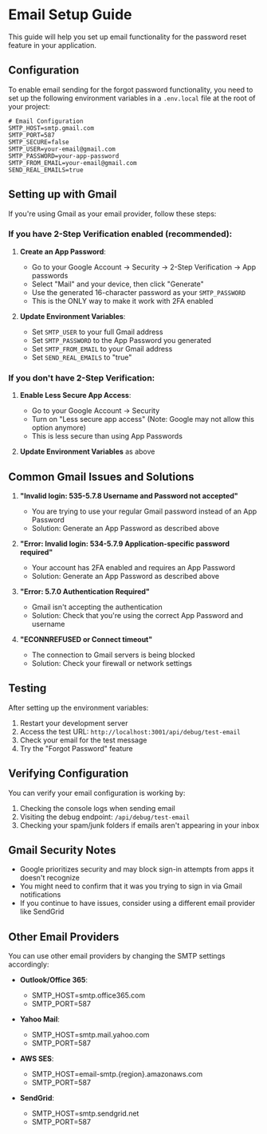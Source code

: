 # Email Setup Guide

This guide will help you set up email functionality for the password reset feature in your application.

## Configuration

To enable email sending for the forgot password functionality, you need to set up the following environment variables in a `.env.local` file at the root of your project:

```
# Email Configuration
SMTP_HOST=smtp.gmail.com
SMTP_PORT=587
SMTP_SECURE=false
SMTP_USER=your-email@gmail.com
SMTP_PASSWORD=your-app-password
SMTP_FROM_EMAIL=your-email@gmail.com
SEND_REAL_EMAILS=true
```

## Setting up with Gmail

If you're using Gmail as your email provider, follow these steps:

### If you have 2-Step Verification enabled (recommended):

1. **Create an App Password**:
   - Go to your Google Account → Security → 2-Step Verification → App passwords
   - Select "Mail" and your device, then click "Generate"
   - Use the generated 16-character password as your `SMTP_PASSWORD`
   - This is the ONLY way to make it work with 2FA enabled

2. **Update Environment Variables**:
   - Set `SMTP_USER` to your full Gmail address
   - Set `SMTP_PASSWORD` to the App Password you generated
   - Set `SMTP_FROM_EMAIL` to your Gmail address
   - Set `SEND_REAL_EMAILS` to "true"

### If you don't have 2-Step Verification:

1. **Enable Less Secure App Access**:
   - Go to your Google Account → Security
   - Turn on "Less secure app access" (Note: Google may not allow this option anymore)
   - This is less secure than using App Passwords

2. **Update Environment Variables** as above

## Common Gmail Issues and Solutions

1. **"Invalid login: 535-5.7.8 Username and Password not accepted"**
   - You are trying to use your regular Gmail password instead of an App Password
   - Solution: Generate an App Password as described above

2. **"Error: Invalid login: 534-5.7.9 Application-specific password required"**
   - Your account has 2FA enabled and requires an App Password
   - Solution: Generate an App Password as described above

3. **"Error: 5.7.0 Authentication Required"**
   - Gmail isn't accepting the authentication
   - Solution: Check that you're using the correct App Password and username

4. **"ECONNREFUSED or Connect timeout"**
   - The connection to Gmail servers is being blocked
   - Solution: Check your firewall or network settings

## Testing

After setting up the environment variables:

1. Restart your development server
2. Access the test URL: `http://localhost:3001/api/debug/test-email`
3. Check your email for the test message
4. Try the "Forgot Password" feature

## Verifying Configuration

You can verify your email configuration is working by:

1. Checking the console logs when sending email
2. Visiting the debug endpoint: `/api/debug/test-email`
3. Checking your spam/junk folders if emails aren't appearing in your inbox

## Gmail Security Notes

* Google prioritizes security and may block sign-in attempts from apps it doesn't recognize
* You might need to confirm that it was you trying to sign in via Gmail notifications
* If you continue to have issues, consider using a different email provider like SendGrid

## Other Email Providers

You can use other email providers by changing the SMTP settings accordingly:

- **Outlook/Office 365**: 
  - SMTP_HOST=smtp.office365.com
  - SMTP_PORT=587

- **Yahoo Mail**:
  - SMTP_HOST=smtp.mail.yahoo.com
  - SMTP_PORT=587

- **AWS SES**:
  - SMTP_HOST=email-smtp.{region}.amazonaws.com
  - SMTP_PORT=587

- **SendGrid**:
  - SMTP_HOST=smtp.sendgrid.net
  - SMTP_PORT=587 